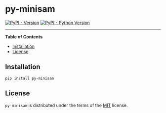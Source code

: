 # py-minisam

[![PyPI - Version](https://img.shields.io/pypi/v/py-minisam.svg)](https://pypi.org/project/py-minisam)
[![PyPI - Python Version](https://img.shields.io/pypi/pyversions/py-minisam.svg)](https://pypi.org/project/py-minisam)

-----

**Table of Contents**

- [Installation](#installation)
- [License](#license)

## Installation

```console
pip install py-minisam
```

## License

`py-minisam` is distributed under the terms of the [MIT](https://spdx.org/licenses/MIT.html) license.
